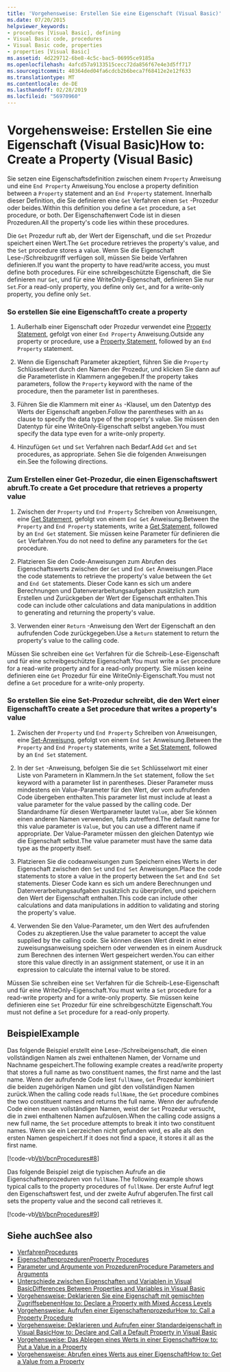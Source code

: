```yaml
---
title: 'Vorgehensweise: Erstellen Sie eine Eigenschaft (Visual Basic)'
ms.date: 07/20/2015
helpviewer_keywords:
- procedures [Visual Basic], defining
- Visual Basic code, procedures
- Visual Basic code, properties
- properties [Visual Basic]
ms.assetid: 4d229712-6be8-4c5c-bac5-06995ce9185a
ms.openlocfilehash: 4afcd57a9133515cecc72da856f67e4e3d5ff717
ms.sourcegitcommit: 40364ded04fa6cdcb2b6beca7f68412e2e12f633
ms.translationtype: MT
ms.contentlocale: de-DE
ms.lasthandoff: 02/28/2019
ms.locfileid: "56970960"
---
```

# <a name="how-to-create-a-property-visual-basic"></a><span data-ttu-id="496d2-102">Vorgehensweise: Erstellen Sie eine Eigenschaft (Visual Basic)</span><span class="sxs-lookup"><span data-stu-id="496d2-102">How to: Create a Property (Visual Basic)</span></span>
<span data-ttu-id="496d2-103">Sie setzen eine Eigenschaftsdefinition zwischen einem `Property` Anweisung und eine `End Property` Anweisung.</span><span class="sxs-lookup"><span data-stu-id="496d2-103">You enclose a property definition between a `Property` statement and an `End Property` statement.</span></span> <span data-ttu-id="496d2-104">Innerhalb dieser Definition, die Sie definieren eine `Get` Verfahren einen `Set` -Prozedur oder beides.</span><span class="sxs-lookup"><span data-stu-id="496d2-104">Within this definition you define a `Get` procedure, a `Set` procedure, or both.</span></span> <span data-ttu-id="496d2-105">Der Eigenschaftenwert Code ist in diesen Prozeduren.</span><span class="sxs-lookup"><span data-stu-id="496d2-105">All the property's code lies within these procedures.</span></span>  
  
 <span data-ttu-id="496d2-106">Die `Get` Prozedur ruft ab, der Wert der Eigenschaft, und die `Set` Prozedur speichert einen Wert.</span><span class="sxs-lookup"><span data-stu-id="496d2-106">The `Get` procedure retrieves the property's value, and the `Set` procedure stores a value.</span></span> <span data-ttu-id="496d2-107">Wenn Sie die Eigenschaft Lese-/Schreibzugriff verfügen soll, müssen Sie beide Verfahren definieren.</span><span class="sxs-lookup"><span data-stu-id="496d2-107">If you want the property to have read/write access, you must define both procedures.</span></span> <span data-ttu-id="496d2-108">Für eine schreibgeschützte Eigenschaft, die Sie definieren nur `Get`, und für eine WriteOnly-Eigenschaft, definieren Sie nur `Set`.</span><span class="sxs-lookup"><span data-stu-id="496d2-108">For a read-only property, you define only `Get`, and for a write-only property, you define only `Set`.</span></span>  
  
### <a name="to-create-a-property"></a><span data-ttu-id="496d2-109">So erstellen Sie eine Eigenschaft</span><span class="sxs-lookup"><span data-stu-id="496d2-109">To create a property</span></span>  
  
1.  <span data-ttu-id="496d2-110">Außerhalb einer Eigenschaft oder Prozedur verwendet eine [Property Statement](../../../../visual-basic/language-reference/statements/property-statement.md), gefolgt von einer `End Property` Anweisung.</span><span class="sxs-lookup"><span data-stu-id="496d2-110">Outside any property or procedure, use a [Property Statement](../../../../visual-basic/language-reference/statements/property-statement.md), followed by an `End Property` statement.</span></span>  
  
2.  <span data-ttu-id="496d2-111">Wenn die Eigenschaft Parameter akzeptiert, führen Sie die `Property` Schlüsselwort durch den Namen der Prozedur, und klicken Sie dann auf die Parameterliste in Klammern angegeben.</span><span class="sxs-lookup"><span data-stu-id="496d2-111">If the property takes parameters, follow the `Property` keyword with the name of the procedure, then the parameter list in parentheses.</span></span>  
  
3.  <span data-ttu-id="496d2-112">Führen Sie die Klammern mit einer `As` -Klausel, um den Datentyp des Werts der Eigenschaft angeben.</span><span class="sxs-lookup"><span data-stu-id="496d2-112">Follow the parentheses with an `As` clause to specify the data type of the property's value.</span></span> <span data-ttu-id="496d2-113">Sie müssen den Datentyp für eine WriteOnly-Eigenschaft selbst angeben.</span><span class="sxs-lookup"><span data-stu-id="496d2-113">You must specify the data type even for a write-only property.</span></span>  
  
4.  <span data-ttu-id="496d2-114">Hinzufügen `Get` und `Set` Verfahren nach Bedarf.</span><span class="sxs-lookup"><span data-stu-id="496d2-114">Add `Get` and `Set` procedures, as appropriate.</span></span> <span data-ttu-id="496d2-115">Sehen Sie die folgenden Anweisungen ein.</span><span class="sxs-lookup"><span data-stu-id="496d2-115">See the following directions.</span></span>  
  
### <a name="to-create-a-get-procedure-that-retrieves-a-property-value"></a><span data-ttu-id="496d2-116">Zum Erstellen einer Get-Prozedur, die einen Eigenschaftswert abruft.</span><span class="sxs-lookup"><span data-stu-id="496d2-116">To create a Get procedure that retrieves a property value</span></span>  
  
1.  <span data-ttu-id="496d2-117">Zwischen der `Property` und `End Property` Schreiben von Anweisungen, eine [Get Statement](../../../../visual-basic/language-reference/statements/get-statement.md), gefolgt von einem `End Get` Anweisung.</span><span class="sxs-lookup"><span data-stu-id="496d2-117">Between the `Property` and `End Property` statements, write a [Get Statement](../../../../visual-basic/language-reference/statements/get-statement.md), followed by an `End Get` statement.</span></span> <span data-ttu-id="496d2-118">Sie müssen keine Parameter für definieren die `Get` Verfahren.</span><span class="sxs-lookup"><span data-stu-id="496d2-118">You do not need to define any parameters for the `Get` procedure.</span></span>  
  
2.  <span data-ttu-id="496d2-119">Platzieren Sie den Code-Anweisungen zum Abrufen des Eigenschaftswerts zwischen der `Get` und `End Get` Anweisungen.</span><span class="sxs-lookup"><span data-stu-id="496d2-119">Place the code statements to retrieve the property's value between the `Get` and `End Get` statements.</span></span> <span data-ttu-id="496d2-120">Dieser Code kann es sich um andere Berechnungen und Datenverarbeitungsaufgaben zusätzlich zum Erstellen und Zurückgeben der Wert der Eigenschaft enthalten.</span><span class="sxs-lookup"><span data-stu-id="496d2-120">This code can include other calculations and data manipulations in addition to generating and returning the property's value.</span></span>  
  
3.  <span data-ttu-id="496d2-121">Verwenden einer `Return` -Anweisung den Wert der Eigenschaft an den aufrufenden Code zurückgegeben.</span><span class="sxs-lookup"><span data-stu-id="496d2-121">Use a `Return` statement to return the property's value to the calling code.</span></span>  
  
 <span data-ttu-id="496d2-122">Müssen Sie schreiben eine `Get` Verfahren für die Schreib-Lese-Eigenschaft und für eine schreibgeschützte Eigenschaft.</span><span class="sxs-lookup"><span data-stu-id="496d2-122">You must write a `Get` procedure for a read-write property and for a read-only property.</span></span> <span data-ttu-id="496d2-123">Sie müssen keine definieren eine `Get` Prozedur für eine WriteOnly-Eigenschaft.</span><span class="sxs-lookup"><span data-stu-id="496d2-123">You must not define a `Get` procedure for a write-only property.</span></span>  
  
### <a name="to-create-a-set-procedure-that-writes-a-propertys-value"></a><span data-ttu-id="496d2-124">So erstellen Sie eine Set-Prozedur schreibt, die den Wert einer Eigenschaft</span><span class="sxs-lookup"><span data-stu-id="496d2-124">To create a Set procedure that writes a property's value</span></span>  
  
1.  <span data-ttu-id="496d2-125">Zwischen der `Property` und `End Property` Schreiben von Anweisungen, eine [Set-Anweisung](../../../../visual-basic/language-reference/statements/set-statement.md), gefolgt von einem `End Set` Anweisung.</span><span class="sxs-lookup"><span data-stu-id="496d2-125">Between the `Property` and `End Property` statements, write a [Set Statement](../../../../visual-basic/language-reference/statements/set-statement.md), followed by an `End Set` statement.</span></span>  
  
2.  <span data-ttu-id="496d2-126">In der `Set` -Anweisung, befolgen Sie die `Set` Schlüsselwort mit einer Liste von Parametern in Klammern.</span><span class="sxs-lookup"><span data-stu-id="496d2-126">In the `Set` statement, follow the `Set` keyword with a parameter list in parentheses.</span></span> <span data-ttu-id="496d2-127">Dieser Parameter muss mindestens ein Value-Parameter für den Wert, der vom aufrufenden Code übergeben enthalten.</span><span class="sxs-lookup"><span data-stu-id="496d2-127">This parameter list must include at least a value parameter for the value passed by the calling code.</span></span> <span data-ttu-id="496d2-128">Der Standardname für diesen Wertparameter lautet `Value`, aber Sie können einen anderen Namen verwenden, falls zutreffend.</span><span class="sxs-lookup"><span data-stu-id="496d2-128">The default name for this value parameter is `Value`, but you can use a different name if appropriate.</span></span> <span data-ttu-id="496d2-129">Der Value-Parameter müssen den gleichen Datentyp wie die Eigenschaft selbst.</span><span class="sxs-lookup"><span data-stu-id="496d2-129">The value parameter must have the same data type as the property itself.</span></span>  
  
3.  <span data-ttu-id="496d2-130">Platzieren Sie die codeanweisungen zum Speichern eines Werts in der Eigenschaft zwischen den `Set` und `End Set` Anweisungen.</span><span class="sxs-lookup"><span data-stu-id="496d2-130">Place the code statements to store a value in the property between the `Set` and `End Set` statements.</span></span> <span data-ttu-id="496d2-131">Dieser Code kann es sich um andere Berechnungen und Datenverarbeitungsaufgaben zusätzlich zu überprüfen, und speichern den Wert der Eigenschaft enthalten.</span><span class="sxs-lookup"><span data-stu-id="496d2-131">This code can include other calculations and data manipulations in addition to validating and storing the property's value.</span></span>  
  
4.  <span data-ttu-id="496d2-132">Verwenden Sie den Value-Parameter, um den Wert des aufrufenden Codes zu akzeptieren.</span><span class="sxs-lookup"><span data-stu-id="496d2-132">Use the value parameter to accept the value supplied by the calling code.</span></span> <span data-ttu-id="496d2-133">Sie können diesen Wert direkt in einer zuweisungsanweisung speichern oder verwenden es in einem Ausdruck zum Berechnen des internen Wert gespeichert werden.</span><span class="sxs-lookup"><span data-stu-id="496d2-133">You can either store this value directly in an assignment statement, or use it in an expression to calculate the internal value to be stored.</span></span>  
  
 <span data-ttu-id="496d2-134">Müssen Sie schreiben eine `Set` Verfahren für die Schreib-Lese-Eigenschaft und für eine WriteOnly-Eigenschaft.</span><span class="sxs-lookup"><span data-stu-id="496d2-134">You must write a `Set` procedure for a read-write property and for a write-only property.</span></span> <span data-ttu-id="496d2-135">Sie müssen keine definieren eine `Set` Prozedur für eine schreibgeschützte Eigenschaft.</span><span class="sxs-lookup"><span data-stu-id="496d2-135">You must not define a `Set` procedure for a read-only property.</span></span>  
  
## <a name="example"></a><span data-ttu-id="496d2-136">Beispiel</span><span class="sxs-lookup"><span data-stu-id="496d2-136">Example</span></span>  
 <span data-ttu-id="496d2-137">Das folgende Beispiel erstellt eine Lese-/Schreibeigenschaft, die einen vollständigen Namen als zwei enthaltenen Namen, der Vorname und Nachname gespeichert.</span><span class="sxs-lookup"><span data-stu-id="496d2-137">The following example creates a read/write property that stores a full name as two constituent names, the first name and the last name.</span></span> <span data-ttu-id="496d2-138">Wenn der aufrufende Code liest `fullName`, `Get` Prozedur kombiniert die beiden zugehörigen Namen und gibt den vollständigen Namen zurück.</span><span class="sxs-lookup"><span data-stu-id="496d2-138">When the calling code reads `fullName`, the `Get` procedure combines the two constituent names and returns the full name.</span></span> <span data-ttu-id="496d2-139">Wenn der aufrufende Code einen neuen vollständigen Namen, weist der `Set` Prozedur versucht, die in zwei enthaltenen Namen aufzulösen.</span><span class="sxs-lookup"><span data-stu-id="496d2-139">When the calling code assigns a new full name, the `Set` procedure attempts to break it into two constituent names.</span></span> <span data-ttu-id="496d2-140">Wenn sie ein Leerzeichen nicht gefunden wird, es alle als den ersten Namen gespeichert.</span><span class="sxs-lookup"><span data-stu-id="496d2-140">If it does not find a space, it stores it all as the first name.</span></span>  
  
 [!code-vb[VbVbcnProcedures#8](~/samples/snippets/visualbasic/VS_Snippets_VBCSharp/VbVbcnProcedures/VB/Class1.vb#8)]  
  
 <span data-ttu-id="496d2-141">Das folgende Beispiel zeigt die typischen Aufrufe an die Eigenschaftenprozeduren von `fullName`.</span><span class="sxs-lookup"><span data-stu-id="496d2-141">The following example shows typical calls to the property procedures of `fullName`.</span></span> <span data-ttu-id="496d2-142">Der erste Aufruf legt den Eigenschaftswert fest, und der zweite Aufruf abgerufen.</span><span class="sxs-lookup"><span data-stu-id="496d2-142">The first call sets the property value and the second call retrieves it.</span></span>  
  
 [!code-vb[VbVbcnProcedures#9](~/samples/snippets/visualbasic/VS_Snippets_VBCSharp/VbVbcnProcedures/VB/Class1.vb#9)]  
  
## <a name="see-also"></a><span data-ttu-id="496d2-143">Siehe auch</span><span class="sxs-lookup"><span data-stu-id="496d2-143">See also</span></span>
- [<span data-ttu-id="496d2-144">Verfahren</span><span class="sxs-lookup"><span data-stu-id="496d2-144">Procedures</span></span>](./index.md)
- [<span data-ttu-id="496d2-145">Eigenschaftenprozeduren</span><span class="sxs-lookup"><span data-stu-id="496d2-145">Property Procedures</span></span>](./property-procedures.md)
- [<span data-ttu-id="496d2-146">Parameter und Argumente von Prozeduren</span><span class="sxs-lookup"><span data-stu-id="496d2-146">Procedure Parameters and Arguments</span></span>](./procedure-parameters-and-arguments.md)
- [<span data-ttu-id="496d2-147">Unterschiede zwischen Eigenschaften und Variablen in Visual Basic</span><span class="sxs-lookup"><span data-stu-id="496d2-147">Differences Between Properties and Variables in Visual Basic</span></span>](./differences-between-properties-and-variables.md)
- [<span data-ttu-id="496d2-148">Vorgehensweise: Deklarieren Sie eine Eigenschaft mit gemischten Zugriffsebenen</span><span class="sxs-lookup"><span data-stu-id="496d2-148">How to: Declare a Property with Mixed Access Levels</span></span>](./how-to-declare-a-property-with-mixed-access-levels.md)
- [<span data-ttu-id="496d2-149">Vorgehensweise: Aufrufen einer Eigenschaftenprozedur</span><span class="sxs-lookup"><span data-stu-id="496d2-149">How to: Call a Property Procedure</span></span>](./how-to-call-a-property-procedure.md)
- [<span data-ttu-id="496d2-150">Vorgehensweise: Deklarieren und Aufrufen einer Standardeigenschaft in Visual Basic</span><span class="sxs-lookup"><span data-stu-id="496d2-150">How to: Declare and Call a Default Property in Visual Basic</span></span>](./how-to-declare-and-call-a-default-property.md)
- [<span data-ttu-id="496d2-151">Vorgehensweise: Das Ablegen eines Werts in einer Eigenschaft</span><span class="sxs-lookup"><span data-stu-id="496d2-151">How to: Put a Value in a Property</span></span>](./how-to-put-a-value-in-a-property.md)
- [<span data-ttu-id="496d2-152">Vorgehensweise: Abrufen eines Werts aus einer Eigenschaft</span><span class="sxs-lookup"><span data-stu-id="496d2-152">How to: Get a Value from a Property</span></span>](./how-to-get-a-value-from-a-property.md)
